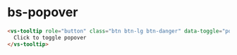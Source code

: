 # bs-popover

<vue-html-wrapper>
  <template slot="example">
    <bs-tooltip v-pre role="button" class="btn btn-lg btn-danger" data-toggle="popover" title="Popover title" data-content="And here's some amazing content. It's very engaging. Right?">Click to toggle popover</bs-tooltip>
  </template>
</vue-html-wrapper>


```html
<vs-tooltip role="button" class="btn btn-lg btn-danger" data-toggle="popover" title="Popover title" data-content="And here's some amazing content. It's very engaging. Right?">
  Click to toggle popover
</vs-tooltip>
```